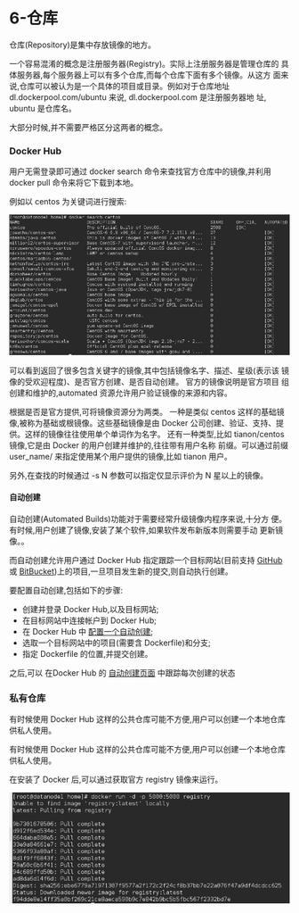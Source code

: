 # 6-仓库

仓库(Repository)是集中存放镜像的地方。

一个容易混淆的概念是注册服务器(Registry)。实际上注册服务器是管理仓库的
具体服务器,每个服务器上可以有多个仓库,而每个仓库下面有多个镜像。从这方
面来说,仓库可以被认为是一个具体的项目或目录。例如对于仓库地址
	dl.dockerpool.com/ubuntu	 	来说, 	dl.dockerpool.com	 	是注册服务器地
址, 	ubuntu	 	是仓库名。

大部分时候,并不需要严格区分这两者的概念。

### Docker Hub

用户无需登录即可通过	 	docker	search	 	命令来查找官方仓库中的镜像,并利用
	docker	pull	 	命令来将它下载到本地。

例如以	centos	为关键词进行搜索:

![](6Pic/searchimage.png)

可以看到返回了很多包含关键字的镜像,其中包括镜像名字、描述、星级(表示该
镜像的受欢迎程度)、是否官方创建、是否自动创建。	官方的镜像说明是官方项目
组创建和维护的,automated	资源允许用户验证镜像的来源和内容。

根据是否是官方提供,可将镜像资源分为两类。	一种是类似	centos	这样的基础镜
像,被称为基础或根镜像。这些基础镜像是由	Docker	公司创建、验证、支持、提
供。这样的镜像往往使用单个单词作为名字。	还有一种类型,比如
	tianon/centos	 	镜像,它是由	Docker	的用户创建并维护的,往往带有用户名称
前缀。可以通过前缀	 	user_name/	 	来指定使用某个用户提供的镜像,比如	tianon
用户。

另外,在查找的时候通过	 	-s	N	 	参数可以指定仅显示评价为	 	N	 	星以上的镜像。

#### 自动创建

自动创建(Automated	Builds)功能对于需要经常升级镜像内程序来说,十分方
便。	有时候,用户创建了镜像,安装了某个软件,如果软件发布新版本则需要手动
更新镜像。。

而自动创建允许用户通过	Docker	Hub	指定跟踪一个目标网站(目前支持	[GitHub](https://github.org)
或	[BitBucket](https://bitbucket.org/))上的项目,一旦项目发生新的提交,则自动执行创建。

要配置自动创建,包括如下的步骤:

- 创建并登录	Docker	Hub,以及目标网站;
- 在目标网站中连接帐户到	Docker	Hub;
- 在	Docker	Hub	中	[配置一个自动创建](https://hub.docker.com/);
- 选取一个目标网站中的项目(需要含	Dockerfile)和分支;
- 指定	Dockerfile	的位置,并提交创建。

之后,可以	在Docker	Hub	的	[自动创建页面](https://hub.docker.com/)	中跟踪每次创建的状态

### 私有仓库

有时候使用	Docker	Hub	这样的公共仓库可能不方便,用户可以创建一个本地仓库
供私人使用。

有时候使用	Docker	Hub	这样的公共仓库可能不方便,用户可以创建一个本地仓库
供私人使用。

在安装了	Docker	后,可以通过获取官方	registry	镜像来运行。

![](6Pic/registry.png)
